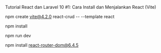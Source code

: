 Tutorial React dan Laravel 10 #1: Cara Install dan Menjalankan React (Vite)

npm create vite@4.2.0 react-crud -- --template react

npm install

npm run dev

npm install react-router-dom@6.4.5